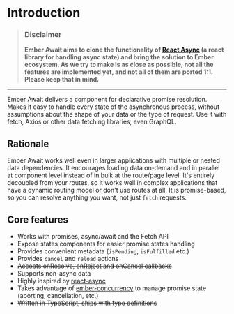 # Introduction

>### **Disclaimer**
>
>**Ember Await aims to clone the functionality of [React Async](react-async.com) (a react library for handling async state) and bring the solution to Ember ecosystem. As we try to make is as close as possible, not all the features are implemented yet, and not all of them are ported 1:1. Please keep that in mind.**


___ 

Ember Await delivers a component for declarative promise resolution. Makes it easy to handle every state of the asynchronous process, without assumptions about the shape of your data or the type of request. Use it with fetch, Axios or other data fetching libraries, even GraphQL.

## Rationale

Ember Await works well even in larger applications with multiple or nested data dependencies. It encourages loading data on-demand and in parallel at component level instead of in bulk at the route/page level. It's entirely decoupled from your routes, so it works well in complex applications that have a dynamic routing model or don't use routes at all. It is promise-based, so you can resolve anything you want, not just `fetch` requests.

## Core features
- Works with promises, async/await and the Fetch API
- Expose states components for easier promise states handling
- Provides convenient metadata (`isPending`, `isFulfilled` etc.)
- Provides `cancel` and `reload` actions
- ~~Accepts onResolve, onReject and onCancel callbacks~~
- Supports non-async data
- Highly inspired by [react-async](react-async.com)
- Takes advantage of [ember-concurrency](http://ember-concurrency.com/) to manage promise state (aborting, cancellation, etc.)
- ~~Written in TypeScript, ships with type definitions~~
